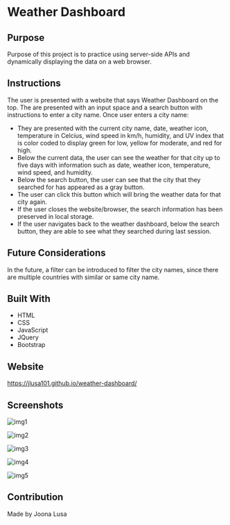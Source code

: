 # Weather Dashboard

## Purpose
Purpose of this project is to practice using server-side APIs and dynamically displaying the data on a web browser.

## Instructions
The user is presented with a website that says Weather Dashboard on the top. The are presented with an input space and a search button with instructions to enter a city name. Once user enters a city name:
* They are presented with the current city name, date, weather icon, temperature in Celcius, wind speed in km/h, humidity, and UV index that is color coded to display green for low, yellow for moderate, and red for high.
* Below the current data, the user can see the weather for that city up to five days with information such as date, weather icon, temperature, wind speed, and humidity.
* Below the search button, the user can see that the city that they searched for has appeared as a gray button. 
* The user can click this button which will bring the weather data for that city again.
* If the user closes the website/browser, the search information has been preserved in local storage.
* If the user navigates back to the weather dashboard, below the search button, they are able to see what they searched during last session.

## Future Considerations
In the future, a filter can be introduced to filter the city names, since there are multiple countries with similar or same city name.

## Built With
* HTML
* CSS
* JavaScript
* JQuery
* Bootstrap

## Website
https://jlusa101.github.io/weather-dashboard/

## Screenshots
![img1](https://user-images.githubusercontent.com/91491552/143662490-96088ddf-acce-48bc-8d57-b5318018eb81.JPG)

![img2](https://user-images.githubusercontent.com/91491552/143662493-1fefc29c-1705-4bc2-891c-e7ddf4c24c39.JPG)

![img3](https://user-images.githubusercontent.com/91491552/143662495-f600f26f-3141-4ece-930f-216182c7a598.JPG)

![img4](https://user-images.githubusercontent.com/91491552/143662497-d4c2360c-66fa-4ac2-98e6-dc6651d25aea.JPG)

![img5](https://user-images.githubusercontent.com/91491552/143662500-4ccd4b44-fdd1-4d03-8238-2601f1ef5957.JPG)

## Contribution
Made by Joona Lusa

